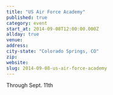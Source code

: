 ```yaml
---
title: "US Air Force Academy"
published: true
category: event
start_at: 2014-09-08T12:00:00.000Z
allday: true
venue:
address:
city-state: "Colorado Springs, CO"
zip:
website:
slug: 2014-09-08-us-air-force-academy
---
```

Through Sept. 11th

